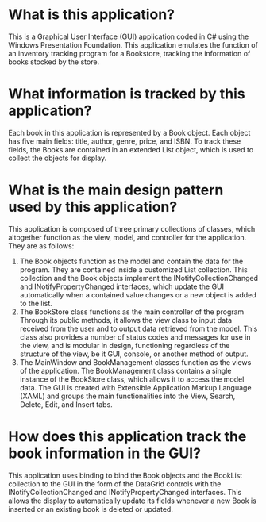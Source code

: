 # What is this application?

This is a Graphical User Interface (GUI) application coded in C# using the Windows Presentation Foundation. This application emulates the function of an inventory tracking program for a Bookstore, tracking the information of books stocked by the store. 

# What information is tracked by this application?

Each book in this application is represented by a Book object. Each object has five main fields: title, author, genre, price, and ISBN. To track these fields, the Books are contained in an extended List object, which is used to collect the objects for display.

# What is the main design pattern used by this application? 

This application is composed of three primary collections of classes, which altogether function as the view, model, and controller for the application. They are as follows: 

<ol> 
	<li> 
The Book objects function as the model and contain the data for the program. They are contained inside a customized List collection. This collection and the Book objects implement the INotifyCollectionChanged and INotifyPropertyChanged interfaces, which update the GUI automatically when a contained value changes or a new object is added to the list. 
	</li> 
	<li> 
The BookStore class functions as the main controller of the program Through its public methods, it allows the view class to input data received from the user and to output data retrieved from the model. This class also provides a number of status codes and messages for use in the view, and is modular in design, functioning regardless of the structure of the view, be it GUI, console, or another method of output.
	</li> 
	<li> 
The MainWindow and BookManagement classes function as the views of the application. The BookManagement class contains a single instance of the BookStore class, which allows it to access the model data. The GUI is created with Extensible Application Markup Language (XAML) and groups the main functionalities into the View, Search, Delete, Edit, and Insert tabs.
	</li> 
</ol>

# How does this application track the book information in the GUI?

This application uses binding to bind the Book objects and the BookList collection to the GUI in the form of the DataGrid controls with the INotifyCollectionChanged and INotifyPropertyChanged interfaces. This allows the display to automatically update its fields whenever a new Book is inserted or an existing book is deleted or updated. 
